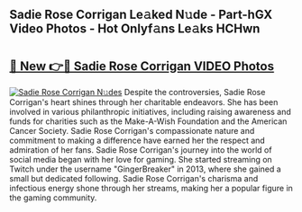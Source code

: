 ## Sadie Rose Corrigan Le𝚊ked N𝚞de - Part-hGX Video Photos - Hot Onlyf𝚊ns Le𝚊ks HCHwn

# <h2><a href="http://ab38044.deff.icu/?id=Sadie+Rose+Corrigan">🔗 New 👉🔴 Sadie Rose Corrigan VIDEO Photos</a></h2>

[![Sadie Rose Corrigan N𝚞des](https://i.imgur.com/rIISA9y.gif)](http://ab38044.deff.icu/?id=Sadie+Rose+Corrigan)
Despite the controversies, Sadie Rose Corrigan's heart shines through her charitable endeavors. She has been involved in various philanthropic initiatives, including raising awareness and funds for charities such as the Make-A-Wish Foundation and the American Cancer Society. Sadie Rose Corrigan's compassionate nature and commitment to making a difference have earned her the respect and admiration of her fans. Sadie Rose Corrigan's journey into the world of social media began with her love for gaming. She started streaming on Twitch under the username "GingerBreaker" in 2013, where she gained a small but dedicated following. Sadie Rose Corrigan's charisma and infectious energy shone through her streams, making her a popular figure in the gaming community.
